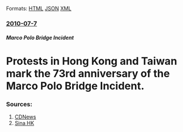 
Formats: [HTML](/news/2010/07/7/protests-in-hong-kong-and-taiwan-mark-the-73rd-anniversary-of-the-marco-polo-bridge-incident.html)  [JSON](/news/2010/07/7/protests-in-hong-kong-and-taiwan-mark-the-73rd-anniversary-of-the-marco-polo-bridge-incident.json)  [XML](/news/2010/07/7/protests-in-hong-kong-and-taiwan-mark-the-73rd-anniversary-of-the-marco-polo-bridge-incident.xml)  

### [2010-07-7](/news/2010/07/7/index.md)

##### Marco Polo Bridge Incident
# Protests in Hong Kong and Taiwan mark the 73rd anniversary of the Marco Polo Bridge Incident. 




### Sources:

1. [CDNews](http://www.cdnews.com.tw/cdnews_site/docDetail.jsp?coluid=111&docid=101219631)
2. [Sina HK](http://news.sina.com.hk/cgi-bin/nw/show.cgi/32/1/1/1778361/1.html)
